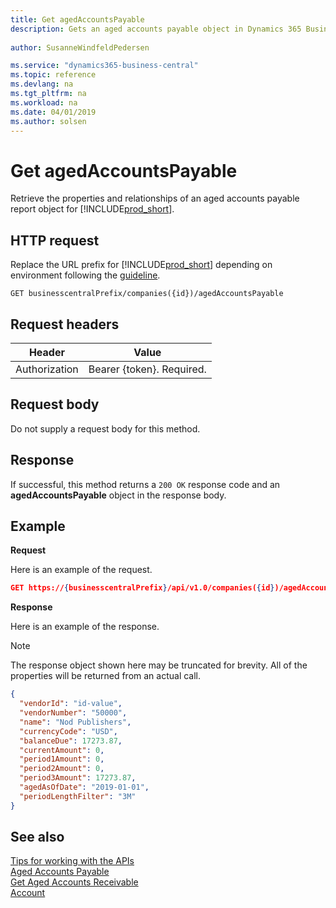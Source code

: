```yaml
---
title: Get agedAccountsPayable
description: Gets an aged accounts payable object in Dynamics 365 Business Central.
 
author: SusanneWindfeldPedersen

ms.service: "dynamics365-business-central"
ms.topic: reference
ms.devlang: na
ms.tgt_pltfrm: na
ms.workload: na
ms.date: 04/01/2019
ms.author: solsen
---
```


# Get agedAccountsPayable
Retrieve the properties and relationships of an aged accounts payable report object for [!INCLUDE[prod_short](../../../includes/prod_short.md)].

## HTTP request
Replace the URL prefix for [!INCLUDE[prod_short](../../../includes/prod_short.md)] depending on environment following the [guideline](../../v1.0/endpoints-apis-for-dynamics.md).
```
GET businesscentralPrefix/companies({id})/agedAccountsPayable
```

## Request headers

|Header        |Value                     |
|--------------|--------------------------|
|Authorization |Bearer {token}. Required. |

## Request body
Do not supply a request body for this method.

## Response
If successful, this method returns a ```200 OK``` response code and an **agedAccountsPayable** object in the response body.

## Example

**Request**

Here is an example of the request.
```json
GET https://{businesscentralPrefix}/api/v1.0/companies({id})/agedAccountsPayable
```

**Response**

Here is an example of the response. 

> [!NOTE]  
>   The response object shown here may be truncated for brevity. All of the properties will be returned from an actual call.

```json
{
  "vendorId": "id-value",
  "vendorNumber": "50000",
  "name": "Nod Publishers",
  "currencyCode": "USD",
  "balanceDue": 17273.87,
  "currentAmount": 0,
  "period1Amount": 0,
  "period2Amount": 0,
  "period3Amount": 17273.87,
  "agedAsOfDate": "2019-01-01",
  "periodLengthFilter": "3M"  
}
```


## See also
[Tips for working with the APIs](/dynamics365/business-central/dev-itpro/developer/devenv-connect-apps-tips)  
[Aged Accounts Payable](../resources/dynamics_agedaccountspayable.md)  
[Get Aged Accounts Receivable](../api/dynamics_agedaccountsreceivable_get.md)  
[Account](../resources/dynamics_account.md)  
